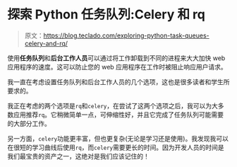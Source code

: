 # 探索 Python 任务队列:Celery 和 rq

> 原文：<https://blog.teclado.com/exploring-python-task-queues-celery-and-rq/>

使用**任务队列**和**后台工作人员**可以通过将工作卸载到不同的进程来大大加快 web 应用程序的速度。这可以防止您的 web 应用程序在工作时被阻止响应用户请求。

我一直在考虑设置任务队列和后台工作人员的几个选项，这也是很多读者和学生所要求的。

我正在考虑的两个选项是`rq`和`celery`，在尝试了这两个选项之后，我可以为大多数应用推荐`rq`。它稍微简单一点，可伸缩性好，并且它完成了任务队列可能需要的大部分工作。

另一方面，`celery`功能更丰富，但也更复杂(无论是学习还是使用)。我发现我可以在很短的学习曲线后使用`rq`，而`celery`需要更长的时间。因为开发人员的时间是我们最宝贵的资产之一，这绝对是我们应该记住的！